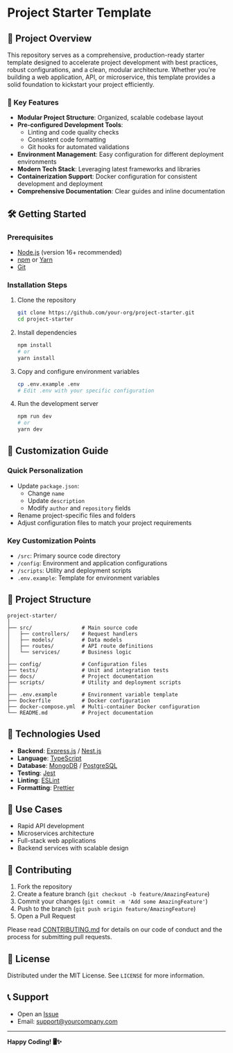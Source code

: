 # Project Starter Template

## 🚀 Project Overview

This repository serves as a comprehensive, production-ready starter template designed to accelerate project development with best practices, robust configurations, and a clean, modular architecture. Whether you're building a web application, API, or microservice, this template provides a solid foundation to kickstart your project efficiently.

### 🌟 Key Features
- **Modular Project Structure**: Organized, scalable codebase layout
- **Pre-configured Development Tools**:
  - Linting and code quality checks
  - Consistent code formatting
  - Git hooks for automated validations
- **Environment Management**: Easy configuration for different deployment environments
- **Modern Tech Stack**: Leveraging latest frameworks and libraries
- **Containerization Support**: Docker configuration for consistent development and deployment
- **Comprehensive Documentation**: Clear guides and inline documentation

## 🛠 Getting Started

### Prerequisites
- [Node.js](https://nodejs.org/) (version 16+ recommended)
- [npm](https://www.npmjs.com/) or [Yarn](https://yarnpkg.com/)
- [Git](https://git-scm.com/)

### Installation Steps
1. Clone the repository
   ```bash
   git clone https://github.com/your-org/project-starter.git
   cd project-starter
   ```

2. Install dependencies
   ```bash
   npm install
   # or
   yarn install
   ```

3. Copy and configure environment variables
   ```bash
   cp .env.example .env
   # Edit .env with your specific configuration
   ```

4. Run the development server
   ```bash
   npm run dev
   # or
   yarn dev
   ```

## 🔧 Customization Guide

### Quick Personalization
- Update `package.json`:
  - Change `name`
  - Update `description`
  - Modify `author` and `repository` fields
- Rename project-specific files and folders
- Adjust configuration files to match your project requirements

### Key Customization Points
- `/src`: Primary source code directory
- `/config`: Environment and application configurations
- `/scripts`: Utility and deployment scripts
- `.env.example`: Template for environment variables

## 📂 Project Structure
```
project-starter/
│
├── src/                # Main source code
│   ├── controllers/    # Request handlers
│   ├── models/         # Data models
│   ├── routes/         # API route definitions
│   └── services/       # Business logic
│
├── config/             # Configuration files
├── tests/              # Unit and integration tests
├── docs/               # Project documentation
├── scripts/            # Utility and deployment scripts
│
├── .env.example        # Environment variable template
├── Dockerfile          # Docker configuration
├── docker-compose.yml  # Multi-container Docker configuration
└── README.md           # Project documentation
```

## 🔬 Technologies Used
- **Backend**: [Express.js](https://expressjs.com/) / [Nest.js](https://nestjs.com/)
- **Language**: [TypeScript](https://www.typescriptlang.org/)
- **Database**: [MongoDB](https://www.mongodb.com/) / [PostgreSQL](https://www.postgresql.org/)
- **Testing**: [Jest](https://jestjs.io/)
- **Linting**: [ESLint](https://eslint.org/)
- **Formatting**: [Prettier](https://prettier.io/)

## 🚀 Use Cases
- Rapid API development
- Microservices architecture
- Full-stack web applications
- Backend services with scalable design

## 🤝 Contributing
1. Fork the repository
2. Create a feature branch (`git checkout -b feature/AmazingFeature`)
3. Commit your changes (`git commit -m 'Add some AmazingFeature'`)
4. Push to the branch (`git push origin feature/AmazingFeature`)
5. Open a Pull Request

Please read [CONTRIBUTING.md](CONTRIBUTING.md) for details on our code of conduct and the process for submitting pull requests.

## 📄 License
Distributed under the MIT License. See `LICENSE` for more information.

## 📞 Support
- Open an [Issue](https://github.com/your-org/project-starter/issues)
- Email: support@yourcompany.com

---

**Happy Coding! 🖥️✨**